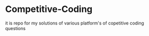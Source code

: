 # Competitive-Coding
it is repo for my solutions of various platform's of copetitive coding questions
